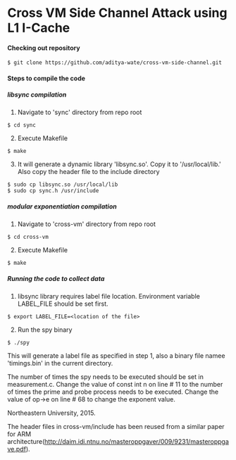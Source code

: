 # Cross VM Side Channel Attack using L1 I-Cache

#### Checking out repository

`$ git clone https://github.com/aditya-wate/cross-vm-side-channel.git`

#### Steps to compile the code

##### libsync compilation

1. Navigate to 'sync' directory from repo root

  `$ cd sync`

2. Execute Makefile

  `$ make`
  
3. It will generate a dynamic library 'libsync.so'. Copy it to '/usr/local/lib.' Also copy the header file to the include directory

  `$ sudo cp libsync.so /usr/local/lib`  
  `$ sudo cp sync.h /usr/include`

##### modular exponentiation compilation

1. Navigate to 'cross-vm' directory from repo root

  `$ cd cross-vm`

2. Execute Makefile

  `$ make`

##### Running the code to collect data

1. libsync library requires label file location. Environment variable LABEL_FILE should be set first.

  `$ export LABEL_FILE=<location of the file>`

2. Run the spy binary

  `$ ./spy`

This will generate a label file as specified in step 1, also a binary file namee 'timings.bin' in the current directory.

The number of times the spy needs to be executed should be set in measurement.c. Change the value of const int n on line # 11 to the number of times the prime and probe process needs to be executed. Change the value of op->e on line # 68 to change the exponent value.

Northeastern University, 2015.

The header files in cross-vm/include has been reused from a similar paper for ARM architecture(http://daim.idi.ntnu.no/masteroppgaver/009/9231/masteroppgave.pdf).
